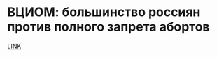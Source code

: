 # ВЦИОМ: большинство россиян против полного запрета абортов



[LINK](https://varlamov.ru/2033655.html)